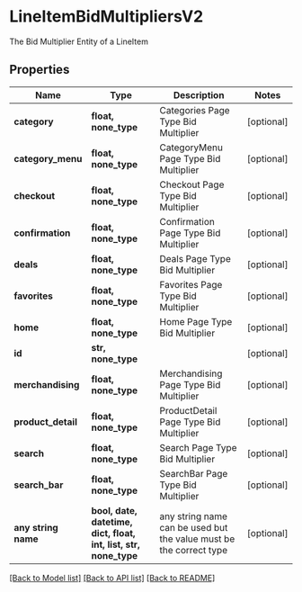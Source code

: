 # LineItemBidMultipliersV2

The Bid Multiplier Entity of a LineItem

## Properties
Name | Type | Description | Notes
------------ | ------------- | ------------- | -------------
**category** | **float, none_type** | Categories Page Type Bid Multiplier | [optional] 
**category_menu** | **float, none_type** | CategoryMenu Page Type Bid Multiplier | [optional] 
**checkout** | **float, none_type** | Checkout Page Type Bid Multiplier | [optional] 
**confirmation** | **float, none_type** | Confirmation Page Type Bid Multiplier | [optional] 
**deals** | **float, none_type** | Deals Page Type Bid Multiplier | [optional] 
**favorites** | **float, none_type** | Favorites Page Type Bid Multiplier | [optional] 
**home** | **float, none_type** | Home Page Type Bid Multiplier | [optional] 
**id** | **str, none_type** |  | [optional] 
**merchandising** | **float, none_type** | Merchandising Page Type Bid Multiplier | [optional] 
**product_detail** | **float, none_type** | ProductDetail Page Type Bid Multiplier | [optional] 
**search** | **float, none_type** | Search Page Type Bid Multiplier | [optional] 
**search_bar** | **float, none_type** | SearchBar Page Type Bid Multiplier | [optional] 
**any string name** | **bool, date, datetime, dict, float, int, list, str, none_type** | any string name can be used but the value must be the correct type | [optional]

[[Back to Model list]](../README.md#documentation-for-models) [[Back to API list]](../README.md#documentation-for-api-endpoints) [[Back to README]](../README.md)


